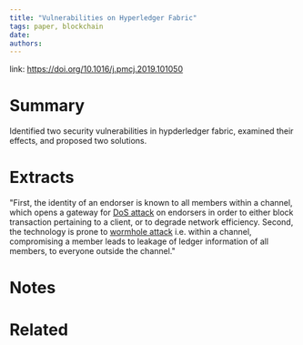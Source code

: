 ```yaml
---
title: "Vulnerabilities on Hyperledger Fabric"
tags: paper, blockchain
date:
authors:
---
```


link: https://doi.org/10.1016/j.pmcj.2019.101050

# Summary
Identified two security vulnerabilities in hypderledger fabric, examined their effects, and proposed two solutions.

# Extracts
"First, the identity of an endorser is known to all members within a channel, which opens a gateway for [DoS attack](https://www.sciencedirect.com/topics/engineering/denial-of-service-attack "Learn more about DoS attack from ScienceDirect's AI-generated Topic Pages") on endorsers in order to either block transaction pertaining to a client, or to degrade network efficiency. Second, the technology is prone to [wormhole attack](https://www.sciencedirect.com/topics/computer-science/wormhole-attack "Learn more about wormhole attack from ScienceDirect's AI-generated Topic Pages") i.e. within a channel, compromising a member leads to leakage of ledger information of all members, to everyone outside the channel."

# Notes

# Related
